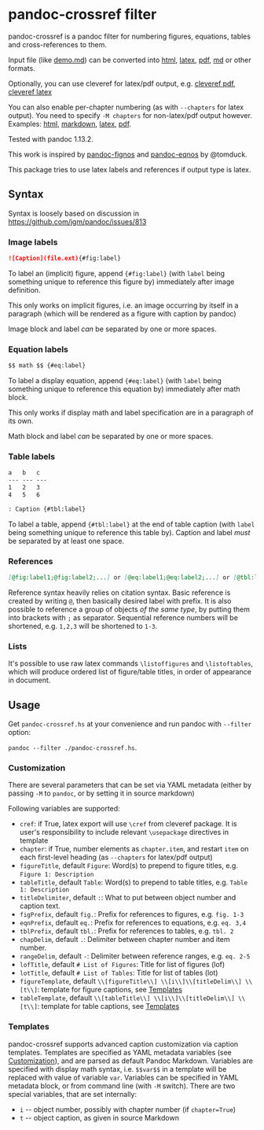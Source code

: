 # pandoc-crossref filter

pandoc-crossref is a pandoc filter for numbering figures, equations, tables and cross-references to them.

Input file (like [demo.md][demo-md]) can be converted into [html][html], [latex][latex], [pdf][pdf], [md][md] or other formats.

Optionally, you can use cleveref for latex/pdf output, e.g. [cleveref pdf][cpdf], [cleveref latex][clatex]

You can also enable per-chapter numbering (as with `--chapters` for latex output). You need to specify `-M chapters` for non-latex/pdf output however. Examples: [html][chap-html], [markdown][chap-markdown], [latex][chap-latex], [pdf][chap-pdf].

[demo-md]: http://lierdakil.github.io/pandoc-crossref/demo.md
[html]: http://lierdakil.github.io/pandoc-crossref/output.html
[latex]: http://lierdakil.github.io/pandoc-crossref/output.latex
[pdf]: http://lierdakil.github.io/pandoc-crossref/output.pdf
[md]: http://lierdakil.github.io/pandoc-crossref/output.md
[chap-html]: http://lierdakil.github.io/pandoc-crossref/output-chapters.html
[chap-latex]:http://lierdakil.github.io/pandoc-crossref/output-chapters.latex
[chap-markdown]:http://lierdakil.github.io/pandoc-crossref/output-chapters.md
[chap-pdf]:http://lierdakil.github.io/pandoc-crossref/output-chapters.pdf
[clatex]: http://lierdakil.github.io/pandoc-crossref/output-cref.latex
[cpdf]: http://lierdakil.github.io/pandoc-crossref/output-cref.pdf


Tested with pandoc 1.13.2.

This work is inspired by [pandoc-fignos][1] and [pandoc-eqnos][2] by @tomduck.

[1]: https://github.com/tomduck/pandoc-fignos
[2]: https://github.com/tomduck/pandoc-eqnos

This package tries to use latex labels and references if output type is latex.

## Syntax

Syntax is loosely based on discussion in <https://github.com/jgm/pandoc/issues/813>

### Image labels

```markdown
![Caption](file.ext){#fig:label}
```

To label an (implicit) figure, append `{#fig:label}` (with `label` being something unique to reference this figure by) immediately after image definition.

This only works on implicit figures, i.e. an image occurring by itself in a paragraph (which will be rendered as a figure with caption by pandoc)

Image block and label *can* be separated by one or more spaces.

### Equation labels

```markdown
$$ math $$ {#eq:label}
```

To label a display equation, append `{#eq:label}` (with `label` being something unique to reference this equation by) immediately after math block.

This only works if display math and label specification are in a paragraph of its own.

Math block and label *can* be separated by one or more spaces.

### Table labels

```markdown
a   b   c
--- --- ---
1   2   3
4   5   6

: Caption {#tbl:label}
```

To label a table, append `{#tbl:label}` at the end of table caption (with `label` being something unique to reference this table by). Caption and label *must* be separated by at least one space.

### References

```markdown
[@fig:label1;@fig:label2;...] or [@eq:label1;@eq:label2;...] or [@tbl:label1;@tbl:label2;...] or @fig:label or @eq:label or @tbl:label
```

Reference syntax heavily relies on citation syntax. Basic reference is created by writing `@`, then basically desired label with prefix. It is also possible to reference a group of objects *of the same type*, by putting them into brackets with `;` as separator. Sequential reference numbers will be shortened, e.g. `1,2,3` will be shortened to `1-3`.

### Lists

It's possible to use raw latex commands `\listoffigures` and `\listoftables`, which will produce ordered list of figure/table titles, in order of appearance in document.

## Usage

Get `pandoc-crossref.hs` at your convenience and run pandoc with `--filter` option:

`pandoc --filter ./pandoc-crossref.hs`.

### Customization

There are several parameters that can be set via YAML metadata (either by passing `-M` to `pandoc`, or by setting it in source markdown)

Following variables are supported:

* `cref`: if True, latex export will use `\cref` from cleveref package. It is user's responsibility to include relevant `\usepackage` directives in template
* `chapter`: if True, number elements as `chapter.item`, and restart `item` on each first-level heading (as `--chapters` for latex/pdf output)
* `figureTitle`, default `Figure`: Word(s) to prepend to figure titles, e.g. `Figure 1: Description`
* `tableTitle`, default `Table`: Word(s) to prepend to table titles, e.g. `Table 1: Description`
* `titleDelimiter`, default `:`: What to put between object number and caption text.
* `figPrefix`, default `fig.`: Prefix for references to figures, e.g. `fig. 1-3`
* `eqnPrefix`, default `eq.`: Prefix for references to equations, e.g. `eq. 3,4`
* `tblPrefix`, default `tbl.`: Prefix for references to tables, e.g. `tbl. 2`
* `chapDelim`, default `.`: Delimiter between chapter number and item number.
* `rangeDelim`, default `-`: Delimiter between reference ranges, e.g. `eq. 2-5`
* `lofTitle`, default `# List of Figures`: Title for list of figures (lof)
* `lotTitle`, default `# List of Tables`: Title for list of tables (lot)
* `figureTemplate`, default `\\[figureTitle\\] \\[i\\]\\[titleDelim\\] \\[t\\]`: template for figure captions, see [Templates](#templates)
* `tableTemplate`, default `\\[tableTitle\\] \\[i\\]\\[titleDelim\\] \\[t\\]`: template for table captions, see [Templates](#templates)

### Templates

pandoc-crossref supports advanced caption customization via caption templates. Templates are specified as YAML metadata variables (see [Customization](#customization)), and are parsed as default Pandoc Markdown. Variables are specified with display math syntax, i.e. `$$var$$` in a template will be replaced with value of variable `var`.
Variables can be specified in YAML metadata block, or from command line (with `-M` switch). There are two special variables, that are set internally:

* `i` -- object number, possibly with chapter number (if `chapter=True`)
* `t` -- object caption, as given in source Markdown
